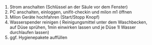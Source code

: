 1. Strom anschalten (Schlüssel an der Säule vor dem Fenster)
2. PC anschalten, einloggen, unifit-checkin und milon m1 öffnen
3. Milon Geräte hochfahren (Start/Stopp Knopf)
4. Wasserspender reinigen ( Reinigungsmittel unter dem Waschbecken, auf Düse sprühen, 1min einwirken lassen und je Düse 1l Wasser durchlaufen lassen)
5. ggf. Hygienepakete auffüllen
